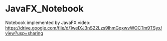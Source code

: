 # JavaFX_Notebook
Notebook implemented by JavaFX
video: https://drive.google.com/file/d/1weIXJ3nS22Lzs9lhmGqxwvWOCTm9TSyx/view?usp=sharing
